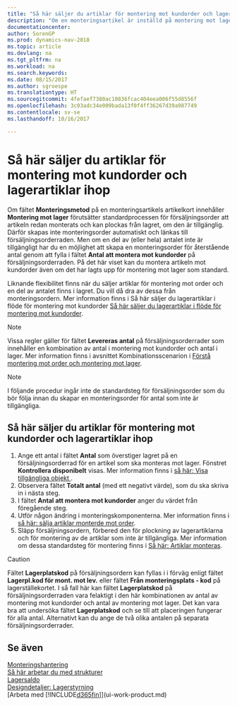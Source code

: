 ```yaml
---
title: "Så här säljer du artiklar för montering mot kundorder och lagerartiklar ihop"
description: "Om en monteringsartikel är inställd på montering mot lagerförutsätter standardprocessen för försäljningsorder att artikeln redan monterats och kan plockas från lagret, om den är tillgänglig. Men om en del (eller hela) antalet inte är tillgängligt har du möjlighet att skapa en monteringsorder för återstående antal direkt."
documentationcenter: 
author: SorenGP
ms.prod: dynamics-nav-2018
ms.topic: article
ms.devlang: na
ms.tgt_pltfrm: na
ms.workload: na
ms.search.keywords: 
ms.date: 08/15/2017
ms.author: sgroespe
ms.translationtype: HT
ms.sourcegitcommit: 4fefaef7380ac10836fcac404eea006f55d8556f
ms.openlocfilehash: 3c03adc34e009bada13f0f4ff36267d39a987749
ms.contentlocale: sv-se
ms.lasthandoff: 10/16/2017

---
```

# <a name="how-to-sell-assemble-to-order-items-and-inventory-items-together"></a>Så här säljer du artiklar för montering mot kundorder och lagerartiklar ihop
Om fältet **Monteringsmetod** på en monteringsartikels artikelkort innehåller **Montering mot lager** förutsätter standardprocessen för försäljningsorder att artikeln redan monterats och kan plockas från lagret, om den är tillgänglig. Därför skapas inte monteringsorder automatiskt och länkas till försäljningsorderraden. Men om en del av (eller hela) antalet inte är tillgängligt har du en möjlighet att skapa en monteringsorder för återstående antal genom att fylla i fältet **Antal att montera mot kundorder** på försäljningsorderraden. På det här viset kan du montera artikeln mot kundorder även om det har lagts upp för montering mot lager som standard.  

Liknande flexibilitet finns när du säljer artiklar för montering mot order och en del av antalet finns i lagret. Du vill då dra av dessa från monteringsordern. Mer information finns i Så här säljer du lagerartiklar i flöde för montering mot kundorder [Så här säljer du lagerartiklar i flöde för montering mot kundorder](assembly-how-to-sell-inventory-items-in-assemble-to-order-flows.md).  

> [!NOTE]  
>  Vissa regler gäller för fältet **Levereras antal** på försäljningsorderrader som innehåller en kombination av antal i montering mot kundorder och antal i lager. Mer information finns i avsnittet Kombinationsscenarion i [Förstå montering mot order och montering mot lager](assembly-assemble-to-order-or-assemble-to-stock.md).  

> [!NOTE]  
>  I följande procedur ingår inte de standardsteg för försäljningsorder som du bör följa innan du skapar en monteringsorder för antal som inte är tillgängliga.

## <a name="to-sell-assemble-to-order-items-and-inventory-items-together"></a>Så här säljer du artiklar för montering mot kundorder och lagerartiklar ihop  
1.  Ange ett antal i fältet **Antal** som överstiger lagret på en försäljningsorderrad för en artikel som ska monteras mot lager. Fönstret **Kontrollera disponibelt** visas. Mer information finns i [så här: Visa tillgängliga objekt ](inventory-how-availability-overview.md). 
2.  Observera fältet **Totalt antal** (med ett negativt värde), som du ska skriva in i nästa steg.  
3.  I fältet **Antal att montera mot kundorder** anger du värdet från föregående steg.  
4.  Utför någon ändring i monteringskomponenterna. Mer information finns i [så här: sälja artiklar monterde mot order](assembly-how-to-sell-items-assembled-to-order.md).  
5.  Släpp försäljningsordern, förbered den för plockning av lagerartiklarna och för montering av de artiklar som inte är tillgängliga. Mer information om dessa standardsteg för montering finns i [Så här: Artiklar monteras](assembly-how-to-assemble-items.md).  

> [!CAUTION]  
>  Fältet **Lagerplatskod** på försäljningsordern kan fyllas i i förväg enligt fältet **Lagerpl.kod för mont. mot lev.** eller fältet **Från monteringsplats - kod** på lagerställekortet. I så fall här kan fältet **Lagerplatskod** på försäljningsorderraden vara felaktigt i den här kombinationen av antal av montering mot kundorder och antal av montering mot lager. Det kan vara bra att undersöka fältet **Lagerplatskod** och se till att placeringen fungerar för alla antal. Alternativt kan du ange de två olika antalen på separata försäljningsorderrader.  

## <a name="see-also"></a>Se även  
[Monteringshantering](assembly-assemble-items.md)  
[Så här arbetar du med strukturer](inventory-how-work-BOMs.md)  
[Lagersaldo](inventory-manage-inventory.md)  
[Designdetaljer: Lagerstyrning](design-details-warehouse-management.md)  
[Arbeta med [!INCLUDE[d365fin](includes/d365fin_md.md)]](ui-work-product.md)

